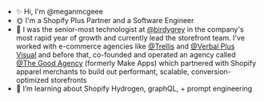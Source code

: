 
- ✨ Hi, I'm @meganmcgeee
- 🌞 I'm a Shopify Plus Partner and a Software Engineer
- 📜  I was the senior-most technologist at [@birdygrey](https://birdygrey.com/) in the company's most rapid year of growth and currently lead the storefront team. I've worked with e-commerce agencies like [@Trellis](https://trellis.co/) and [@Verbal Plus Visual](https://www.vpv.co/) and before that, co-founded and operated an agency called [@The Good Agency](https://thegoodagency.co/) (formerly Make Apps) which partnered with Shopify apparel merchants to build out performant, scalable, conversion-optimized storefronts
- 🌱 I’m learning about Shopify Hydrogen, graphQL, + prompt engineering

